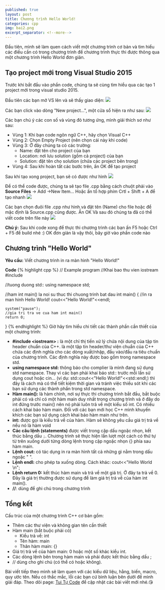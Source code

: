 ```yaml
---
published: true
layout: post
title: Chương trình Hello World!
categories: cpp
img: bai2.png
excerpt_separator: <!--more-->
---
```

Đầu tiên, mình sẽ làm quen cách viết một chương trình cơ bản và tìm hiểu các điều cần có trong chương trình để chương trình thực thi được thông qua một chương trình Hello World đơn giản.<!--more-->
## Tạo project mới trong Visual Studio 2015
Trước khi bắt đầu vào phần code, chúng ta sẽ cùng tìm hiểu qua các tạo 1 project mới trong visual studio 2015.

Đầu tiên các bạn mở VS lên và sẽ thấy giao diện:
![](http://3.bp.blogspot.com/-6gri2LiPedw/XSGtevfF0EI/AAAAAAAAAjU/wx0nbnvdpVIPcaQgT9fguE_v9TlN0WHnQCK4BGAYYCw/s1600/Capture.PNG)

Các bạn click vào dòng "New project...", một cửa sổ hiện ra như sau:
![](http://4.bp.blogspot.com/-vYju9m_I3Ic/XSGthZlX2-I/AAAAAAAAAjc/oaWeF2yLqQkd6uI8mivNxCMOMC5sZTOSgCK4BGAYYCw/s1600/2.PNG)

Các bạn chú ý các con số và vùng đỏ tương ứng, mình giải thích sơ như sau:
- Vùng 1: Khi bạn code ngôn ngữ C++, hãy chọn Visual C++
- Vùng 2: Chọn Empty Project (nên chọn cái này khi code)
- Vùng 3: Ở đây chúng ta có các trường:
	- Name: đặt tên cho project của bạn
    - Location: nơi lưu solution (gồm cả project) của bạn
    - Solution: đặt tên cho solution (chứa các project bên trong)
- Vùng 4: Sau khi hoàn tất các bước trên, ấn OK để tạo project

Sau khi tạo xong project, bạn sẽ có được như hình
![](http://1.bp.blogspot.com/-0Y95r08mCYY/XSGtjqZXN0I/AAAAAAAAAjk/miuO4Hy_rZgEIYrfmJVCPghkoRGA1ni6gCK4BGAYYCw/s1600/3.PNG)

Để có thể code được, chúng ta sẽ tạo file .cpp bằng cách chuột phải vào **Source Files** -> Add ->New Item... Hoặc ấn tổ hợp phím Crtl + Shift + A để tạo nhanh
![](http://4.bp.blogspot.com/-8-8I20zFar0/XSGtmgA-gJI/AAAAAAAAAjs/xMT2sVzuA48rYL9sHJtRMm_5dVzDQEDZACK4BGAYYCw/s1600/4.PNG)

Các bạn chọn đuôi file .cpp như hình và đặt tên (Name) cho file hoặc để mặc định là Source.cpp cũng được. Ấn OK Và sau đó chúng ta đã có thể viết code trên file này
![](http://1.bp.blogspot.com/-cBPfjIDY804/XSGto782MGI/AAAAAAAAAj0/WYp9GC3GSeoN0UHqRq7Jk4lLztZqmiFzQCK4BGAYYCw/s1600/5.PNG)

**Chú ý:** Sau khi code xong để thực thi chương trình các bạn ấn F5 hoặc Ctrl + F5 để build nhé :) OK đơn giản là vậy thôi, bây giờ vào phần code nào
## Chương trình "Hello World"
**Yêu cầu:** Viết chương trình in ra màn hình "Hello World!"

**Code**
{% highlight cpp %}
// Example program
//Khai bao thu vien iostream
#include <iostream>

//tuong duong std::
using namespace std;

//ham int main() la noi su thuc thi chuong trinh bat dau
int main()
{
    //in ra man hinh Hello World!
    cout<<"Hello World!"<<endl;
    
    system("pause");
    //gia tri tra ve cua ham int main()
    return 0;
}
{% endhighlight %}
Giờ hãy tìm hiểu chi tiết các thành phần cần thiết của một chương trình:

- **#include \<iostream> :** là một chỉ thị tiền xử lý chứa nội dung của tập tin header chuẩn của C++. <iostream> là một tập tin header/thư viện chuẩn của C++ chứa các định nghĩa cho các dòng xuất/nhập, đầu vào/đầu ra tiêu chuẩn của chương trình. Các định nghĩa này được bao gồm trong namespace std.
- **using namespace std:** thông báo cho complier là mình đang sử dụng std namespace. Thay vì các bạn phải khai báo std:: trước mỗi lần sử dụng cout hoặc cin... (ví dụ: std::cout<<"Hello World!"<<std::endl;) thì đây là cách mà có thể tiết kiệm thời gian và tránh việc thiếu sót khi các bạn sử dụng các thành phần trong std namespace.
- **Hàm main():** là hàm chính, nơi sự thực thi chương trình bắt đầu, bắt buộc phải có và chỉ có một hàm main duy nhất trong chương trình và ở đây do int đứng trước main() nên nó phải luôn trả về một kiểu số int. Có nhiều cách khai báo hàm main. Đối với các bạn mới học C++ mình khuyến khích các bạn sử dụng cách khai báo hàm main như trên.
- **int:** được gọi là kiểu trả về của hàm. Hàm sẽ không yêu cầu giá trị trả về nếu nó là hàm void
- **Các câu lệnh (statements)** được viết trong cặp dấu ngoặc nhọn, kết thúc bằng dấu ``;``. Chương trình sẽ thực hiện lần lượt một cách có thứ tự từ trên xuống dưới từng dòng lệnh trong cặp ngoặc nhọn {} phía sau hàm main.
- **Lệnh cout:** có tác dụng in ra màn hình tất cả những gì nằm trong dấu ngoặc " ".
- **Lệnh endl:** cho phép ta xuống dòng. Cách khác: cout<<"Hello World \n";
- **Lệnh return 0:** kết thúc hàm main và trả về một giá trị. Ở đây ta trả về 0. Đây là giá trị thường được sử dụng để làm giá trị trả về của hàm int main().
- **//**: dùng để ghi chú trong chương trình

## Tổng kết
Cấu trúc của một chương trình C++ cơ bản gồm:

- Thêm các thư viện và không gian tên cần thiết
- Hàm main (bắt buộc phải có)
	- Kiểu trả về: int
	- Tên hàm: main
	- Thân hàm main: {}
- Giá trị trả về của hàm main: 0 hoặc một số khác kiểu int.
- Các dòng lệnh bên trong hàm main và phải được kết thúc bằng dấu ;
- // dùng cho ghi chú (có thể có hoặc không).

Bài viết tiếp theo mình sẽ làm quen với các kiểu dữ liệu, hằng, biến, macro, quy ước tên. Nếu có thắc mắc, lỗi các bạn cứ bình luận bên dưới để mình giải đáp. Theo dõi page: [Tui Tự Code](https://www.facebook.com/shareAboutIT/) để cập nhật các bài viết mới nhé.😘
